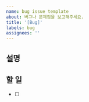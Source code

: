 ```yaml
---
name: bug issue template
about: 버그나 문제점을 보고해주세요.
title: '[Bug]'
labels: bug
assignees: ''
---
```


## 설명

## 할 일

- [ ]
